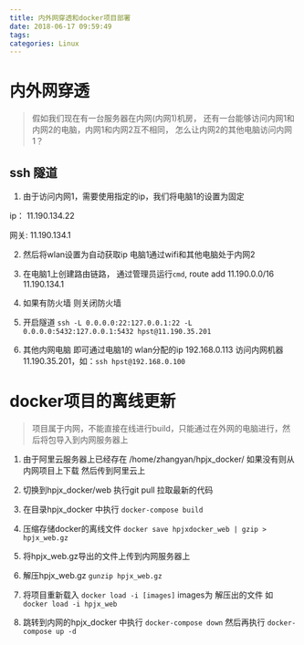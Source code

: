 ```yaml
---
title: 内外网穿透和docker项目部署
date: 2018-06-17 09:59:49
tags:
categories: Linux
---
```


# 内外网穿透

> 假如我们现在有一台服务器在内网(内网1)机房， 还有一台能够访问内网1和内网2的电脑，内网1和内网2互不相同， 怎么让内网2的其他电脑访问内网1？

## ssh 隧道

1. 由于访问内网1，需要使用指定的ip，我们将电脑1的设置为固定

  ip： 11.190.134.22

  网关: 11.190.134.1

2. 然后将wlan设置为自动获取ip 电脑1通过wifi和其他电脑处于内网2

3. 在电脑1上创建路由链路， 通过管理员运行`cmd`, route add 11.190.0.0/16 11.190.134.1

4. 如果有防火墙 则关闭防火墙

5. 开启隧道 `ssh -L 0.0.0.0:22:127.0.0.1:22 -L 0.0.0.0:5432:127.0.0.1:5432 hpst@11.190.35.201`

6. 其他内网电脑 即可通过电脑1的 wlan分配的ip 192.168.0.113 访问内网机器 11.190.35.201，如：`ssh hpst@192.168.0.100`


# docker项目的离线更新

> 项目属于内网，不能直接在线进行build，只能通过在外网的电脑进行，然后将包导入到内网服务器上

1. 由于阿里云服务器上已经存在 /home/zhangyan/hpjx_docker/ 如果没有则从内网项目上下载 然后传到阿里云上

2. 切换到hpjx_docker/web 执行git pull 拉取最新的代码

3. 在目录hpjx_docker 中执行 `docker-compose build`

4. 压缩存储docker的离线文件 `docker save hpjxdocker_web | gzip > hpjx_web.gz`

5. 将hpjx_web.gz导出的文件上传到内网服务器上

6. 解压hpjx_web.gz `gunzip hpjx_web.gz`

7. 将项目重新载入 `docker load -i [images]` images为 解压出的文件 如 `docker load -i hpjx_web`

8. 跳转到内网的hpjx_docker 中执行 `docker-compose down` 然后再执行 `docker-compose up -d`